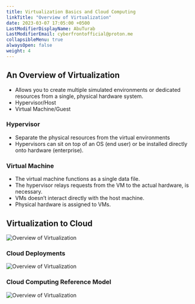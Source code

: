 ```yaml
---
title: Virtualization Basics and Cloud Computing
linkTitle: "Overview of Virtualization"
date: 2023-03-07 17:05:00 +0500
LastModifierDisplayName: AbuTurab
LastModifierEmail: cyberfrontofficial@proton.me
collapsibleMenu: true
alwaysOpen: false
weight: 4
---
```


## **An Overview of Virtualization**

- Allows you to create multiple simulated environments or dedicated resources from a single, physical hardware system.
- Hypervisor/Host
- Virtual Machine/Guest

### Hypervisor

- Separate the physical resources from the virtual environments
- Hypervisors can sit on top of an OS (end user) or be installed directly onto hardware (enterprise).

### Virtual Machine

- The virtual machine functions as a single data file.
- The hypervisor relays requests from the VM to the actual hardware, is necessary.
- VMs doesn’t interact directly with the host machine.
- Physical hardware is assigned to VMs.

## **Virtualization to Cloud**
  
  ![Overview of Virtualization](/notes/Overview%20of%20Virtualization.png)

### Cloud Deployments
  
  ![Overview of Virtualization](/notes/Overview%20of%20Virtualization-1.png)

### Cloud Computing Reference Model
  
  ![Overview of Virtualization](/notes/Overview%20of%20Virtualization-2.png)
